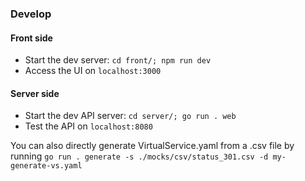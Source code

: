 ### Develop

#### Front side

- Start the dev server: `cd front/; npm run dev`
- Access the UI on `localhost:3000`

#### Server side

- Start the dev API server: `cd server/; go run . web`
- Test the API on `localhost:8080`


You can also directly generate VirtualService.yaml from a .csv file by running `go run . generate -s ./mocks/csv/status_301.csv -d my-generate-vs.yaml`